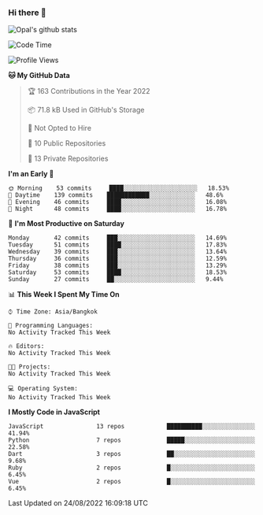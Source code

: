 ### Hi there 👋

![Opal's github stats](https://github-readme-stats.vercel.app/api?username=coolkidneversleep&count_private=true&show_icons=true&theme=radical)


<!--START_SECTION:waka-->
![Code Time](http://img.shields.io/badge/Code%20Time-64%20hrs%2038%20mins-blue)

![Profile Views](http://img.shields.io/badge/Profile%20Views-0-blue)

**🐱 My GitHub Data** 

> 🏆 163 Contributions in the Year 2022
 > 
> 📦 71.8 kB Used in GitHub's Storage 
 > 
> 🚫 Not Opted to Hire
 > 
> 📜 10 Public Repositories 
 > 
> 🔑 13 Private Repositories  
 > 
**I'm an Early 🐤** 

```text
🌞 Morning    53 commits     ████░░░░░░░░░░░░░░░░░░░░░   18.53% 
🌆 Daytime    139 commits    ████████████░░░░░░░░░░░░░   48.6% 
🌃 Evening    46 commits     ████░░░░░░░░░░░░░░░░░░░░░   16.08% 
🌙 Night      48 commits     ████░░░░░░░░░░░░░░░░░░░░░   16.78%

```
📅 **I'm Most Productive on Saturday** 

```text
Monday       42 commits     ███░░░░░░░░░░░░░░░░░░░░░░   14.69% 
Tuesday      51 commits     ████░░░░░░░░░░░░░░░░░░░░░   17.83% 
Wednesday    39 commits     ███░░░░░░░░░░░░░░░░░░░░░░   13.64% 
Thursday     36 commits     ███░░░░░░░░░░░░░░░░░░░░░░   12.59% 
Friday       38 commits     ███░░░░░░░░░░░░░░░░░░░░░░   13.29% 
Saturday     53 commits     ████░░░░░░░░░░░░░░░░░░░░░   18.53% 
Sunday       27 commits     ██░░░░░░░░░░░░░░░░░░░░░░░   9.44%

```


📊 **This Week I Spent My Time On** 

```text
⌚︎ Time Zone: Asia/Bangkok

💬 Programming Languages: 
No Activity Tracked This Week

🔥 Editors: 
No Activity Tracked This Week

🐱‍💻 Projects: 
No Activity Tracked This Week

💻 Operating System: 
No Activity Tracked This Week

```

**I Mostly Code in JavaScript** 

```text
JavaScript               13 repos            ██████████░░░░░░░░░░░░░░░   41.94% 
Python                   7 repos             █████░░░░░░░░░░░░░░░░░░░░   22.58% 
Dart                     3 repos             ██░░░░░░░░░░░░░░░░░░░░░░░   9.68% 
Ruby                     2 repos             █░░░░░░░░░░░░░░░░░░░░░░░░   6.45% 
Vue                      2 repos             █░░░░░░░░░░░░░░░░░░░░░░░░   6.45%

```



 Last Updated on 24/08/2022 16:09:18 UTC
<!--END_SECTION:waka-->
